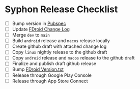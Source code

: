 # Syphon Release Checklist

- [ ] Bump version in [Pubspec](../pubspec.yaml)
- [ ] Update [FDroid Change Log](../fastlane/metadata/android/en-US/changelogs) 
- [ ] Merge `dev` to `main`
- [ ] Build `android` release and `macos` release locally
- [ ] Create github draft with attached change log
- [ ] Copy `linux` nightly release to the github draft
- [ ] Copy `android` release and `macos` release to the github draft
- [ ] Finalize and publish draft github release
- [ ] Bump [FDroid Version.txt](../version.txt) 
- [ ] Release through Google Play Console
- [ ] Release through App Store Connect
